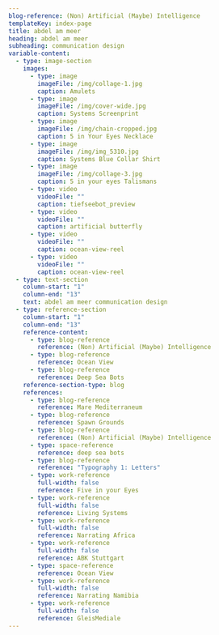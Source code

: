 ```yaml
---
blog-reference: (Non) Artificial (Maybe) Intelligence
templateKey: index-page
title: abdel am meer
heading: abdel am meer
subheading: communication design
variable-content:
  - type: image-section
    images:
      - type: image
        imageFile: /img/collage-1.jpg
        caption: Amulets
      - type: image
        imageFile: /img/cover-wide.jpg
        caption: Systems Screenprint
      - type: image
        imageFile: /img/chain-cropped.jpg
        caption: 5 in Your Eyes Necklace
      - type: image
        imageFile: /img/img_5310.jpg
        caption: Systems Blue Collar Shirt
      - type: image
        imageFile: /img/collage-3.jpg
        caption: 5 in your eyes Talismans
      - type: video
        videoFile: ""
        caption: tiefseebot_preview
      - type: video
        videoFile: ""
        caption: artificial butterfly
      - type: video
        videoFile: ""
        caption: ocean-view-reel
      - type: video
        videoFile: ""
        caption: ocean-view-reel
  - type: text-section
    column-start: "1"
    column-end: "13"
    text: a﻿bdel am meer communication design
  - type: reference-section
    column-start: "1"
    column-end: "13"
    reference-content:
      - type: blog-reference
        reference: (Non) Artificial (Maybe) Intelligence
      - type: blog-reference
        reference: Ocean View
      - type: blog-reference
        reference: Deep Sea Bots
    reference-section-type: blog
    references:
      - type: blog-reference
        reference: Mare Mediterraneum
      - type: blog-reference
        reference: Spawn Grounds
      - type: blog-reference
        reference: (Non) Artificial (Maybe) Intelligence
      - type: space-reference
        reference: deep sea bots
      - type: blog-reference
        reference: "Typography 1: Letters"
      - type: work-reference
        full-width: false
        reference: Five in your Eyes
      - type: work-reference
        full-width: false
        reference: Living Systems
      - type: work-reference
        full-width: false
        reference: Narrating Africa
      - type: work-reference
        full-width: false
        reference: ABK Stuttgart
      - type: space-reference
        reference: Ocean View
      - type: work-reference
        full-width: false
        reference: Narrating Namibia
      - type: work-reference
        full-width: false
        reference: GleisMediale
---
```

